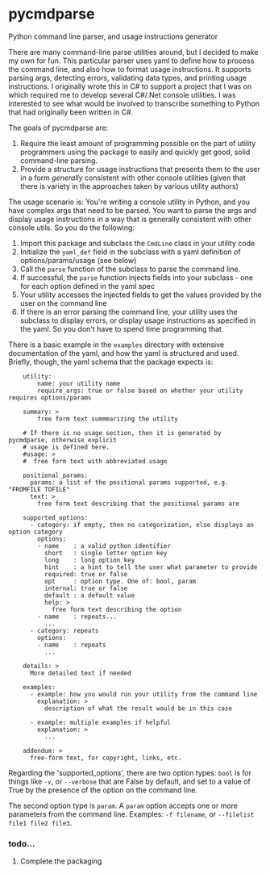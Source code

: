 # pycmdparse
Python command line parser, and usage instructions generator

There are many command-line parse utilities around, but I decided to make my own for fun. This particular parser uses yaml to define how to process the command line, and also how to format usage instructions. It supports parsing args, detecting errors, validating data types, and printing usage instructions. I originally wrote this in C# to support a project that I was on which required me to develop several C#/.Net console utilities. I was interested to see what would be involved to transcribe something to Python that had originally been written in C#.
 
The goals of pycmdparse are:

 1) Require the least amount of programming possible on the part of utility programmers using the package to easily and quickly get good, solid command-line parsing.
 2) Provide a structure for usage instructions that presents them to the user in a form _generally_ consistent with other console utilities (given that there is variety in the approaches taken by various utility authors) 

The usage scenario is: You're writing a console utility in Python, and you have complex args that need to be parsed. You want to parse the args and display usage instructions in a way that is generally consistent with other console utils. So you do the following:

1) Import this package and subclass the `CmdLine` class in your utility code
2) Initialize the `yaml_def` field in the subclass with a yaml definition of options/params/usage (see below)
3) Call the `parse` function of the subclass to parse the command line.
4) If successful, the `parse` function injects fields into your subclass - one for each option defined in the yaml spec
5) Your utility accesses the injected fields to get the values provided by the user on the command line
6) If there is an error parsing the command line, your utility uses the subclass to display errors, or display usage instructions as specified in the yaml. So you don't have to spend time programming that.

There is a basic example in the `examples` directory with extensive documentation of the yaml, and how the yaml is structured and used. Briefly, though, the yaml schema that the package expects is:
```
    utility:
        name: your utility name
        require_args: true or false based on whether your utility requires options/params

    summary: >
        free form text summmarizing the utility
    
    # If there is no usage section, then it is generated by pycmdparse, otherwise explicit
    # usage is defined here.
    #usage: >
    #  free form text with abbreviated usage

    positional_params:
      params: a list of the positional params supported, e.g. "FROMFILE TOFILE"
      text: >
        free form text describing that the positional params are
        
    supported_options:
      - category: if empty, then no categorization, else displays an option category
        options:
        - name    : a valid python identifier
          short   : single letter option key
          long    : long option key
          hint    : a hint to tell the user what parameter to provide
          required: true or false
          opt     : option type. One of: bool, param
          internal: true or false
          default : a default value
          help: >
            free form text describing the option
        - name    : repeats...
          ...
      - category: repeats
        options:
        - name    : repeats
          ...

    details: >
      More detailed text if needed

    examples:
      - example: how you would run your utility from the command line
        explanation: >
          description of what the result would be in this case

      - example: multiple examples if helpful
        explanation: >
          ...

    addendum: >
      free-form text, for copyright, links, etc.
```
Regarding the 'supported_options', there are two option types: `bool` is for things like `-v`, or `--verbose` that are False by default, and set to a value of True by the presence of the option on the command line.

The second option type is `param`. A `param` option accepts one or more parameters from the command line. Examples: `-f filename`, or `--filelist file1 file2 file3`.

### todo...
1. Complete the packaging
